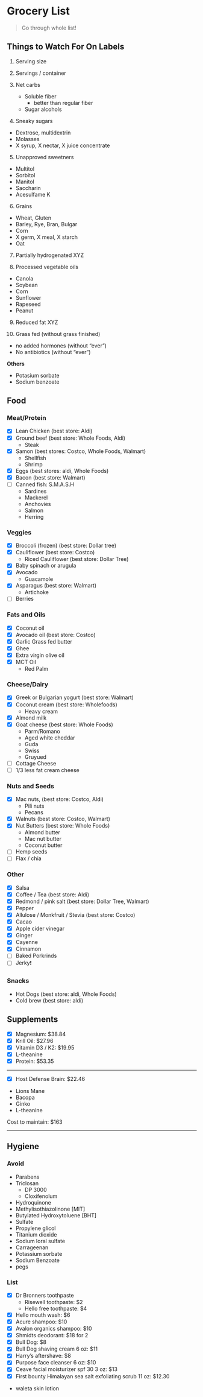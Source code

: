 # Grocery List

> Go through whole list!

## Things to Watch For On Labels
1. Serving size

2. Servings / container

3. Net carbs
	- Soluble fiber
		- better than regular fiber
	- Sugar alcohols

4. Sneaky sugars
- Dextrose, multidextrin
- Molasses
- X syrup, X nectar, X juice concentrate 

5. Unapproved sweetners
- Multitol
- Sorbitol
- Manitol
- Saccharin
- Acesulfame K

6. Grains
- Wheat, Gluten
- Barley, Rye, Bran, Bulgar
- Corn
- X germ, X meal, X starch
- Oat

7. Partially hydrogenated XYZ

8. Processed vegetable oils
- Canola 
- Soybean
- Corn
- Sunflower
- Rapeseed
- Peanut

9. Reduced fat XYZ

10. Grass fed (without grass finished)
- no added hormones (without “ever”)
- No antibiotics (without “ever”)

**Others**

- Potasium sorbate
- Sodium benzoate


## Food

### Meat/Protein

- [x] Lean Chicken (best store: Aldi)
- [x] Ground beef (best store: Whole Foods, Aldi)
	- Steak
- [x] Samon (best stores: Costco, Whole Foods, Walmart)
	- Shellfish
	- Shrimp
- [x] Eggs (best stores: aldi, Whole Foods) 
- [x] Bacon (best store: Walmart) 
- [ ] Canned fish: S.M.A.S.H
	- Sardines
	- Mackerel
	- Anchovies 
	- Salmon 
	- Herring

### Veggies

- [x] Broccoli (frozen) (best store: Dollar tree)
- [x] Cauliflower (best store: Costco)
	- Riced Cauliflower (best store: Dollar Tree)
- [x] Baby spinach or arugula 
- [x] Avocado 
	- Guacamole
- [x] Asparagus (best store: Walmart)
	- Artichoke 
- [ ] Berries

### Fats and Oils

- [x] Coconut oil 
- [x] Avocado oil (best store: Costco)
- [x] Garlic Grass fed butter 
- [x] Ghee
- [x] Extra virgin olive oil 
- [x] MCT Oil
	- Red Palm

### Cheese/Dairy

- [x] Greek or Bulgarian yogurt (best store: Walmart)
- [x] Coconut cream (best store: Wholefoods)
	- Heavy cream
- [x] Almond milk
- [x] Goat cheese (best store: Whole Foods)
	- Parm/Romano
	- Aged white cheddar
	- Guda
	- Swiss
	- Gruyued
- [ ] Cottage Cheese
- [ ] 1/3 less fat cream cheese

### Nuts and Seeds

- [x] Mac nuts, (best store: Costco, Aldi)
	- Pili nuts 
	- Pecans
- [x] Walnuts (best store: Costco, Walmart)
- [x] Nut Butters (best store: Whole Foods) 
	- Almond butter
	- Mac nut butter
	- Coconut butter
- [ ] Hemp seeds
- [ ] Flax / chia

### Other

- [x] Salsa
- [x] Coffee / Tea (best store: Aldi)
- [x] Redmond / pink salt (best store: Dollar Tree, Walmart)
- [x] Pepper
- [x] Allulose / Monkfruit / Stevia (best store: Costco)
- [x] Cacao 
- [x] Apple cider vinegar 
- [x] Ginger 
- [x] Cayenne 
- [x] Cinnamon
- [ ] Baked Porkrinds
- [ ] Jerky❗️

### Snacks

- Hot Dogs (best store: aldi, Whole Foods)
- Cold brew (best store: aldi)

## Supplements 
- [x] Magnesium: $38.84
- [x] Krill Oil: $27.96
- [x] Vitamin D3 / K2: $19.95
- [x] L-theanine
- [x] Protein: $53.35

___

- [x] Host Defense Brain: $22.46
- Lions Mane
- Bacopa
- Ginko
- L-theanine

Cost to maintain: $163

___
## Hygiene

### Avoid

- Parabens 
- Triclosan
	- DP 3000
	- Cloxifenolum
- Hydroquinone
- Methylisothiazolinone [MIT]
- Butylated Hydroxytoluene [BHT]
- Sulfate
- Propylene glicol
- Titanium dioxide
- Sodium loral sulfate
- Carrageenan
- Potassium sorbate
- Sodium Benzoate
- pegs

### List
- [x] Dr Bronners toothpaste
	- Risewell toothpaste: $2
	- Hello free toothpaste: $4
- [x] Hello mouth wash: $6
- [x] Acure shampoo: $10
- [x] Avalon organics shampoo: $10
- [x] Shmidts deodorant: $18 for 2
- [x] Bull Dog: $8
- [x] Bull Dog shaving cream 6 oz: $11
- [x] Harry’s aftershave: $8
- [x] Purpose face cleanser 6 oz: $10
- [x] Ceave facial moisturizer spf 30 3 oz: $13
- [x] First bounty Himalayan sea salt exfoliating scrub 11 oz: $12.30

- waleta skin lotion

